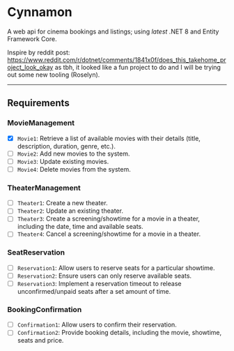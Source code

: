 # Cynnamon

A web api for cinema bookings and listings; using *latest* .NET 8 and Entity Framework Core. 

Inspire by reddit post: https://www.reddit.com/r/dotnet/comments/1841x0f/does_this_takehome_project_look_okay
as tbh, it looked like a fun project to do and I will be trying out some new tooling (Roselyn).

---
## Requirements
### MovieManagement
- [x] `Movie1`: Retrieve a list of available movies with their details (title, description, duration, genre, etc.).
- [ ] `Movie2`: Add new movies to the system.
- [ ] `Movie3`: Update existing movies.
- [ ] `Movie4`: Delete movies from the system.

### TheaterManagement
- [ ] `Theater1`: Create a new theater.
- [ ] `Theater2`: Update an existing theater.
- [ ] `Theater3`: Create a screening/showtime for a movie in a theater, including the date, time and available seats.
- [ ] `Theater4`: Cancel a screening/showtime for a movie in a theater.

### SeatReservation
- [ ] `Reservation1`: Allow users to reserve seats for a particular showtime.
- [ ] `Reservation2`: Ensure users can only reserve available seats.
- [ ] `Reservation3`: Implement a reservation timeout to release unconfirmed/unpaid seats after a set amount of time.

### BookingConfirmation
- [ ] `Confirmation1`: Allow users to confirm their reservation.
- [ ] `Confirmation2`: Provide booking details, including the movie, showtime, seats and price.

